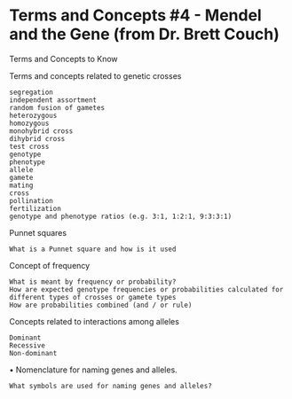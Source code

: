 # Terms and Concepts #4 - Mendel and the Gene (from Dr. Brett Couch)

Terms and Concepts to Know

Terms and concepts related to genetic crosses

    segregation
    independent assortment 
    random fusion of gametes
    heterozygous
    homozygous
    monohybrid cross
    dihybrid cross
    test cross
    genotype
    phenotype
    allele
    gamete
    mating
    cross
    pollination
    fertilization
    genotype and phenotype ratios (e.g. 3:1, 1:2:1, 9:3:3:1)

Punnet squares

    What is a Punnet square and how is it used

Concept of frequency

    What is meant by frequency or probability?
    How are expected genotype frequencies or probabilities calculated for different types of crosses or gamete types
    How are probabilities combined (and / or rule) 

Concepts related to interactions among alleles

    Dominant
    Recessive
    Non-dominant

• Nomenclature for naming genes and alleles.

    What symbols are used for naming genes and alleles?

